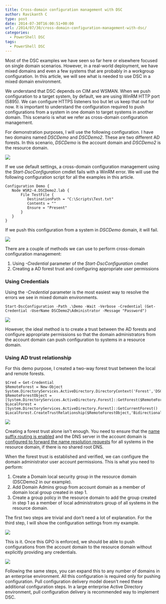 ```yaml
---
title: Cross-domain configuration management with DSC
author: Ravikanth C
type: post
date: 2014-07-30T16:00:51+00:00
url: /2014/07/30/cross-domain-configuration-management-with-dsc/
categories:
  - PowerShell DSC
tags:
  - PowerShell DSC
---
```

Most of the DSC examples we have seen so far here or elsewhere focused on single domain scenarios. However, in a real-world deployment, we have mixed domains and even a few systems that are probably in a workgroup configuration. In this article, we will see what is needed to use DSC in a mixed domain environment.

We understand that DSC depends on CIM and WSMAN. When we push configuration to a target system, by default, we are using WinRM HTTP port (5895). We can configure HTTPS listeners too but let us keep that out for now. It is important to understand the configuration required to push configurations from a system in one domain to target systems in another domain. This scenario is what we refer as cross-domain configuration management.

For demonstration purposes, I will use the following configuration. I have two domains named _DSCDemo_ and _DSCDemo2_. These are two different AD forests. In this scenario, _DSCDemo_ is the account domain and _DSCDemo2_ is the resource domain.

![](/images/ad-forest1.png)

If we use default settings, a cross-domain configuration management using the _Start-DscConfiguration_ cmdlet fails with a WinRM error. We will use the following configuration script for all the examples in this article.

```
Configuration Demo {
   Node WSR2-4.DSCDemo2.lab {
       File TestFile {
          DestinationPath = "C:\Scripts\Test.txt"
          Contents = ""
          Ensure = "Present"
       }
   }
}
```


If we push this configuration from a system in _DSCDemo_ domain, it will fail.

![](/images/26-1024x222.png)

There are a couple of methods we can use to perform cross-domain configuration management:

  1. Using _-Credential_ parameter of the _Start-DscConfiguration_ cmdlet
  2. Creating a AD forest trust and configuring appropriate user permissions

### Using Credentials

Using the _-Credential_ parameter is the most easiest way to resolve the errors we see in mixed domain environments.

```
Start-DscConfiguration -Path .\Demo -Wait -Verbose -Credential (Get-Credential -UserName DSCDemo2\Administrator -Message "Password")
```

![](/images/33-1024x330.png)

However, the ideal method is to create a trust between the AD forests and configure appropriate permissions so that the domain administrators from the account domain can push configuration to systems in a resource domain.

### Using AD trust relationship

For this demo purpose, I created a two-way forest trust between the local and remote forests.

```
$Cred = Get-Credential
$RemoteForest = New-Object System.DirectoryServices.ActiveDirectory.DirectoryContext('Forest','DSCDemo2.lab',$cred.UserName,$Cred.GetNetworkCredential().Password)
$RemoteForestObject = [System.DirectoryServices.ActiveDirectory.Forest]::GetForest($RemoteForest)
$LocalForest = [System.DirectoryServices.ActiveDirectory.Forest]::GetCurrentForest()
$LocalForest.CreateTrustRelationship($RemoteForestObject,'Bidirectional')
```

![](/images/crossad.png)

Creating a forest trust alone isn&#8217;t enough. You need to ensure that the [name suffix routing is enabled][1] and the DNS server in the account domain is [configured to forward the name resolution requests][2] for all systems in the resource domain, if there is no shared root DNS.

When the forest trust is established and verified, we can configure the domain administrator user account permissions. This is what you need to perform:

  1. Create a Domain local security group in the resource domain (DSCDemo2 in our example).
  2. Add Domain Admins group from account domain as a member of domain local group created in step 1.
  3. Create a group policy in the resource domain to add the group created in step 1 as a member of local administrators group of all systems in the resource domain.

The first two steps are trivial and don&#8217;t need a lot of explanation. For the third step, I will show the configuration settings from my example.

![](/images/52-1024x336.png)

This is it. Once this GPO is enforced, we should be able to push configurations from the account domain to the resource domain without explicitly providing any credentials.

![](/images/61-1024x295.png)

Following the same steps, you can expand this to any number of domains in an enterprise environment. All this configuration is required only for pushing configuration. Pull configuration delivery model doesn't need these additional configuration steps. In a large enterprise Active Directory environment, pull configuration delivery is recommended way to implement DSC.

[1]: http://technet.microsoft.com/en-us/library/cc758181(v=ws.10).aspx
[2]: http://technet.microsoft.com/en-us/library/cc816856.aspx